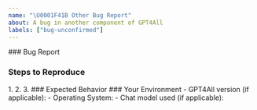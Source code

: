 ```yaml
---
name: "\U0001F41B Other Bug Report"
about: A bug in another component of GPT4All
labels: ["bug-unconfirmed"]
---
```


<!-- Before creating a new issue, please make sure to take a few moments to check the issue tracker for existing issues about the bug. --!>

### Bug Report

<!-- A clear and concise description of what the bug is. -->

### Steps to Reproduce

<!-- List the steps that should be taken to experience this issue. Provide any relevant information about your configuration, and describe anything that was unexpected. If this bug involves original code, please provide a minimal version that can reproduce the issue. --!>

1.
2.
3.

### Expected Behavior

<!-- In a few words, what did you expect to happen? --!>

### Your Environment

- GPT4All version (if applicable):
- Operating System:
- Chat model used (if applicable):

<!-- You can freely edit this text, please remove all the lines you believe are unnecessary. -->

